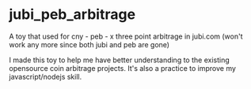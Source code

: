 # jubi_peb_arbitrage
A toy that used for cny - peb - x three point arbitrage in jubi.com (won't work any more since both jubi and peb are gone)

I made this toy to help me have better understanding to the existing opensource coin arbitrage projects. It's also a practice to improve my javascript/nodejs skill.